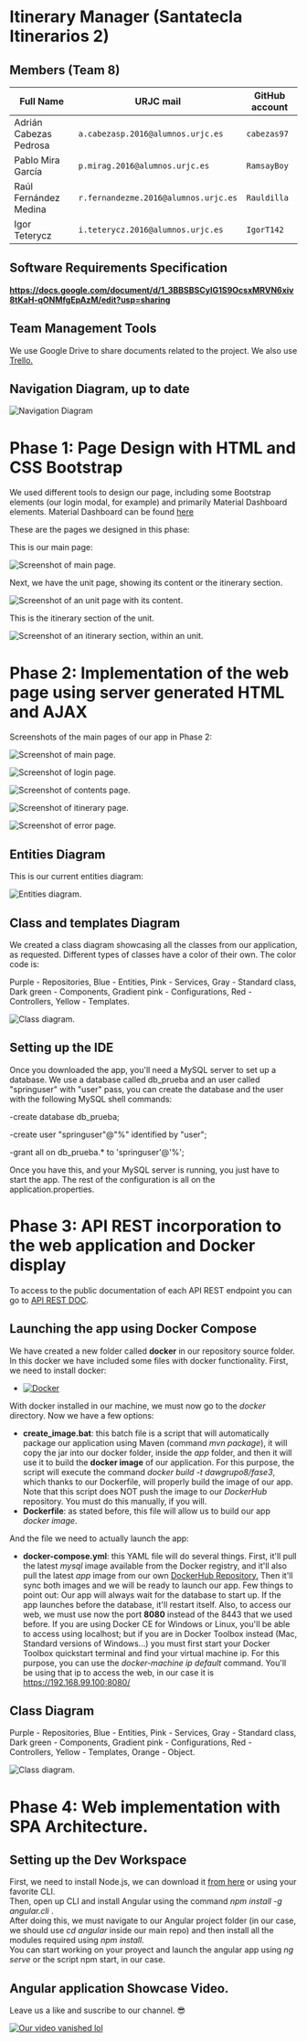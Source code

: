 # Itinerary Manager (Santatecla Itinerarios 2)

## Members (Team 8)
|Full Name             | URJC mail                         | GitHub account                       |
|----------------|-------------------------------|-----------------------------|
| Adrián Cabezas Pedrosa | `a.cabezasp.2016@alumnos.urjc.es`| `cabezas97`          |
| Pablo Mira García | `p.mirag.2016@alumnos.urjc.es`|   `RamsayBoy`       |
| Raúl Fernández Medina| `r.fernandezme.2016@alumnos.urjc.es`|`Rauldilla` |
| Igor Teterycz | `i.teterycz.2016@alumnos.urjc.es`| `IgorT142`|

## Software Requirements Specification
**https://docs.google.com/document/d/1_3BBSBSCyIG1S9OcsxMRVN6xiv8tKaH-qONMfgEpAzM/edit?usp=sharing**

## Team Management Tools
We use Google Drive to share documents related to the project.
We also use [Trello.](https://trello.com/b/6ClCgEkx/itinerary-manager-daw)

## Navigation Diagram, up to date



![](https://github.com/CodeURJC-DAW-2018-19/santatecla-itinerarios-2/blob/master/Screenshots/navphase2.png "Navigation Diagram")



# Phase 1: Page Design with HTML and CSS Bootstrap

We used different tools to design our page, including some Bootstrap elements (our login modal, for example) and primarily Material Dashboard elements. Material Dashboard can be found [here](https://www.creative-tim.com/product/material-dashboard)

These are the pages we designed in this phase: 

This is our main page:

![Screenshot of main page.](https://github.com/CodeURJC-DAW-2018-19/santatecla-itinerarios-2/blob/master/Screenshots/Captura.PNG "Screenshot of main page")

Next, we have the unit page, showing its content or the itinerary section.

![Screenshot of an unit page with its content.](https://github.com/CodeURJC-DAW-2018-19/santatecla-itinerarios-2/blob/master/Screenshots/Captura2.PNG "Screenshot of an unit page with its content")

This is the itinerary section of the unit.

![Screenshot of an itinerary section, within an unit.](https://github.com/CodeURJC-DAW-2018-19/santatecla-itinerarios-2/blob/master/Screenshots/Captura3.PNG "Screenshot of an itinerary section, within an unit")

# Phase 2: Implementation of the web page using server generated HTML and AJAX

Screenshots of the main pages of our app in Phase 2:

![Screenshot of main page.](https://github.com/CodeURJC-DAW-2018-19/santatecla-itinerarios-2/blob/master/Screenshots/fase2units.png "Screenshot of main page")

![Screenshot of login page.](https://github.com/CodeURJC-DAW-2018-19/santatecla-itinerarios-2/blob/master/Screenshots/fase2login.png "Screenshot of login form")


![Screenshot of contents page.](https://github.com/CodeURJC-DAW-2018-19/santatecla-itinerarios-2/blob/master/Screenshots/fase2fichas.png "Screenshot of contents page")

![Screenshot of itinerary page.](https://github.com/CodeURJC-DAW-2018-19/santatecla-itinerarios-2/blob/master/Screenshots/fase2itinerarios.png "Screenshot of itinerary page")

![Screenshot of error page.](https://github.com/CodeURJC-DAW-2018-19/santatecla-itinerarios-2/blob/master/Screenshots/fase2error.png "Screenshot of error page")


## Entities Diagram

This is our current entities diagram:

![Entities diagram.](https://github.com/CodeURJC-DAW-2018-19/santatecla-itinerarios-2/blob/master/Screenshots/entities.png "Entities diagram")
## Class and templates Diagram

We created a class diagram showcasing all the classes from our application, as requested. Different types of classes have a color of their own. The color code is:

Purple - Repositories,
Blue - Entities,
Pink - Services,
Gray - Standard class,
Dark green - Components,
Gradient pink - Configurations,
Red - Controllers,
Yellow - Templates.


![Class diagram.](https://github.com/CodeURJC-DAW-2018-19/santatecla-itinerarios-2/blob/master/Screenshots/classdiag.png "Class diagram")

## Setting up the IDE
Once you downloaded the app, you'll need a MySQL server to set up a database.
We use a database called db_prueba and an user called "springuser" with "user" pass, you can create the database and the user with the following MySQL shell commands:

  -create database db_prueba;
  
  -create user "springuser"@"%" identified by "user";
  
  -grant all on db_prueba.* to 'springuser'@'%';
  
Once you have this, and your MySQL server is running, you just have to start the app. 
The rest of the configuration is all on the application.properties.

# Phase 3: API REST incorporation to the web application and Docker display
To access to the public documentation of each API REST endpoint you can go to [API REST DOC](https://github.com/CodeURJC-DAW-2018-19/santatecla-itinerarios-2/blob/master/API_REST_DOC.md).


## Launching the app using Docker Compose
We have created a new folder called **docker** in our repository source folder. In this docker we have included some files with docker functionality. First, we need to install docker:

* [![Docker](https://img.shields.io/badge/Install-Docker-blue.svg)](https://www.docker.com/)

With docker installed in our machine, we must now go to the *docker* directory. Now we have a few options:

* **create_image.bat**: this batch file is a script that will automatically package our application using Maven (command *mvn package*), it will copy the jar into our docker folder, inside the *app* folder, and then it will use it to build the **docker image** of our application. For this purpose, the script will execute the command *docker build -t dawgrupo8/fase3*, which thanks to our Dockerfile, will properly build the image of our app. Note that this script does NOT push the image to our *DockerHub* repository. You must do this manually, if you will.
* **Dockerfile**: as stated before, this file will allow us to build our app *docker image*.

And the file we need to actually launch the app:
* **docker-compose.yml**: this YAML file will do several things. First, it'll pull the latest *mysql* image available from the Docker registry, and it'll also pull the latest *app* image from our own 
[DockerHub Repository.](https://cloud.docker.com/repository/docker/dawgrupo8/fase3)
Then it'll sync both images and we will be ready to launch our app. Few things to point out: Our app will always wait for the database to start up. If the app launches before the database, it'll restart itself. Also, to access our web, we must use now the port **8080** instead of the 8443 that we used before. If you are using Docker CE for Windows or Linux, you'll be able to access using localhost; but if you are in Docker Toolbox instead (Mac, Standard versions of Windows...) you must first start your Docker Toolbox quickstart terminal and find your virtual machine ip. For this purpose, you can use the *docker-machine ip default* command. You'll be using that ip to access the web, in our case it is https://192.168.99.100:8080/

## Class Diagram

Purple - Repositories,
Blue - Entities,
Pink - Services,
Gray - Standard class,
Dark green - Components,
Gradient pink - Configurations,
Red - Controllers,
Yellow - Templates,
Orange - Object.

![Class diagram.](https://github.com/CodeURJC-DAW-2018-19/santatecla-itinerarios-2/blob/master/Screenshots/classdiagPhase3.png "Class diagram")


# Phase 4: Web implementation with SPA Architecture.

## Setting up the Dev Workspace

First, we need to install Node.js, we can download it [from here](https://nodejs.org/es/download/) or using your favorite CLI.<br/>
Then, open up CLI and install Angular using the command *npm install -g angular.cli* .<br/>
After doing this, we must navigate to our Angular project folder (in our case, we should use *cd angular* inside our main repo) and then install all the modules required using *npm install*.<br/>
You can start working on your proyect and launch the angular app using *ng serve* or the script npm start, in our case.

## Angular application Showcase Video.
Leave us a like and suscribe to our channel. :sunglasses: <br/>

[![Our video vanished lol](http://img.youtube.com/vi/8JuyRMZLzpY/0.jpg)](http://www.youtube.com/watch?v=8JuyRMZLzpY "Phase 4 Video")